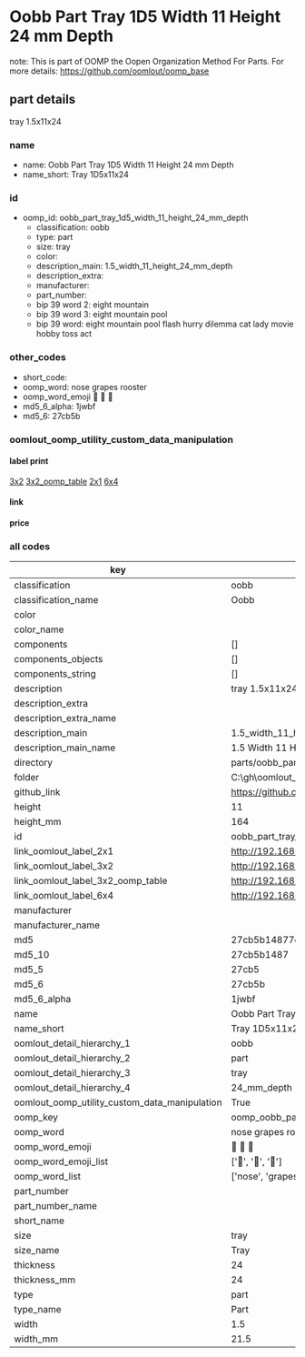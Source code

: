 # Oobb Part Tray 1D5 Width 11 Height 24 mm Depth  

note: This is part of OOMP the Oopen Organization Method For Parts. For more details: https://github.com/oomlout/oomp_base

##  part details
  



tray 1.5x11x24



### name
* name: Oobb Part Tray 1D5 Width 11 Height 24 mm Depth
* name_short: Tray 1D5x11x24 
### id
* oomp_id: oobb_part_tray_1d5_width_11_height_24_mm_depth
  * classification: oobb
  * type: part
  * size: tray
  * color: 
  * description_main: 1.5_width_11_height_24_mm_depth
  * description_extra: 
  * manufacturer: 
  * part_number: 
  * bip 39 word 2: eight mountain
  * bip 39 word 3: eight mountain pool
  * bip 39 word: eight mountain pool flash hurry dilemma cat lady movie hobby toss act

### other_codes
* short_code: 
* oomp_word: nose grapes rooster
* oomp_word_emoji :nose: :grapes: :rooster:
* md5_6_alpha: 1jwbf
* md5_6: 27cb5b






### oomlout_oomp_utility_custom_data_manipulation
#### label print
[3x2](http://192.168.1.245:1112/?label=oomp%201jwbf)
[3x2_oomp_table](http://192.168.1.108:1112/?label=oomp%201jwbf)
[2x1](http://192.168.1.242:1112/?label=oomp%201jwbf)
[6x4](http://192.168.1.55:1112/?label=oomp%201jwbf)    

#### link

                              

#### price







### all codes 
| key | value |  
| --- | --- |  
| classification | oobb |  
| classification_name | Oobb |  
| color |  |  
| color_name |  |  
| components | [] |  
| components_objects | [] |  
| components_string | [] |  
| description | tray 1.5x11x24 |  
| description_extra |  |  
| description_extra_name |  |  
| description_main | 1.5_width_11_height_24_mm_depth |  
| description_main_name | 1.5 Width 11 Height 24 mm Depth |  
| directory | parts/oobb_part_tray_1d5_width_11_height_24_mm_depth |  
| folder | C:\gh\oomlout_oobb_version_4_generated_parts\parts\oobb_part_tray_1d5_width_11_height_24_mm_depth |  
| github_link | https://github.com/oomlout/oomlout_oomp_part_src/tree/main/parts/oobb_part_tray_1d5_width_11_height_24_mm_depth |  
| height | 11 |  
| height_mm | 164 |  
| id | oobb_part_tray_1d5_width_11_height_24_mm_depth |  
| link_oomlout_label_2x1 | http://192.168.1.242:1112/?label=oomp%201jwbf |  
| link_oomlout_label_3x2 | http://192.168.1.245:1112/?label=oomp%201jwbf |  
| link_oomlout_label_3x2_oomp_table | http://192.168.1.108:1112/?label=oomp%201jwbf |  
| link_oomlout_label_6x4 | http://192.168.1.55:1112/?label=oomp%201jwbf |  
| manufacturer |  |  
| manufacturer_name |  |  
| md5 | 27cb5b14877c8478f8b7d58750242237 |  
| md5_10 | 27cb5b1487 |  
| md5_5 | 27cb5 |  
| md5_6 | 27cb5b |  
| md5_6_alpha | 1jwbf |  
| name | Oobb Part Tray 1D5 Width 11 Height 24 mm Depth |  
| name_short | Tray 1D5x11x24  |  
| oomlout_detail_hierarchy_1 | oobb |  
| oomlout_detail_hierarchy_2 | part |  
| oomlout_detail_hierarchy_3 | tray |  
| oomlout_detail_hierarchy_4 | 24_mm_depth |  
| oomlout_oomp_utility_custom_data_manipulation | True |  
| oomp_key | oomp_oobb_part_tray_1d5_width_11_height_24_mm_depth |  
| oomp_word | nose grapes rooster |  
| oomp_word_emoji | :nose: :grapes: :rooster: |  
| oomp_word_emoji_list | [':nose:', ':grapes:', ':rooster:'] |  
| oomp_word_list | ['nose', 'grapes', 'rooster'] |  
| part_number |  |  
| part_number_name |  |  
| short_name |  |  
| size | tray |  
| size_name | Tray |  
| thickness | 24 |  
| thickness_mm | 24 |  
| type | part |  
| type_name | Part |  
| width | 1.5 |  
| width_mm | 21.5 |  

